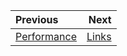 <div class="section_buttons">

| Previous          |                              Next |
|:------------------|----------------------------------:|
| [Performance](3_performance.md) | [Links](5_links.md) |
</div>

